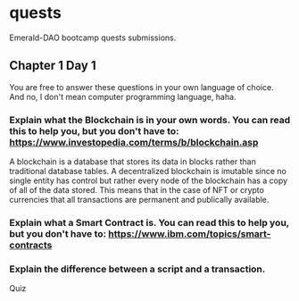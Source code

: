 # quests
Emerald-DAO bootcamp quests submissions. 

## Chapter 1 Day 1

You are free to answer these questions in your own language of choice. And no, I don't mean computer programming language, haha.

### Explain what the Blockchain is in your own words. You can read this to help you, but you don't have to: https://www.investopedia.com/terms/b/blockchain.asp

A blockchain is a database that stores its data in blocks rather than traditional database tables. A decentralized blockchain is imutable since no single entity has control but rather every node of the blockchain has a copy of all of the data stored. This means that in the case of NFT or crypto currencies that all transactions are permanent and publically available. 

### Explain what a Smart Contract is. You can read this to help you, but you don't have to: https://www.ibm.com/topics/smart-contracts

### Explain the difference between a script and a transaction.

Quiz
